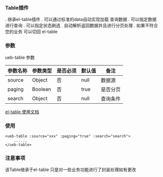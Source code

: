 ### Table插件

. 继承el-table插件
. 可以通过标准的data自动实现加载 查询数据
. 可以指定数据进行查询
. 可以指定状态刷选
. 自动解析返回数据并且进行分页处理
. 如果不符合您的业务 可以切回 el-table

### 参数

ueb-table 参数

|参数名称|参数类型|是否必须|默认值|备注|
|---|---|---|---|---
|source|Object|否|null|数据源
|paging|Boolean|否|true|是否分页
|search|Object|否|null|查询条件


<a href="http://element.eleme.io/#/zh-CN/component/table" target="_blank" title="el-table 使用文档">el-table 使用文档</a>


### 使用

```
<ueb-table :source="xxx" :paging="true" :search="search">
    ......
</ueb-table>

```

### 注意事项
该Table继承于el-table 只是对一些业务功能进行了封装处理如有更改